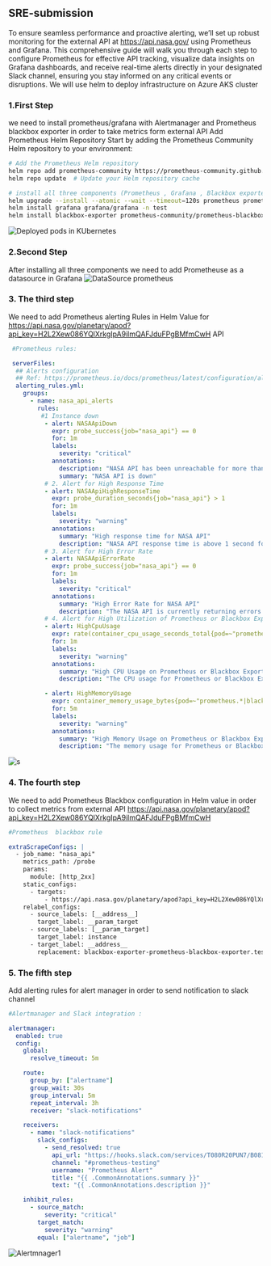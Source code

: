 ## SRE-submission
To ensure seamless performance and proactive alerting, we’ll set up robust monitoring for the external API at https://api.nasa.gov/ using Prometheus and Grafana. This comprehensive guide will walk you through each step to configure Prometheus for effective API tracking, visualize data insights on Grafana dashboards, and receive real-time alerts directly in your designated Slack channel, ensuring you stay informed on any critical events or disruptions. We will use helm to deploy infrastructure on Azure AKS cluster

### 1.First Step 
we need to install prometheus/grafana with Alertmanager and Prometheus blackbox exporter in order to take metrics form external API
Add Prometheus Helm Repository
Start by adding the Prometheus Community Helm repository to your environment:

```bash
# Add the Prometheus Helm repository
helm repo add prometheus-community https://prometheus-community.github.io/helm-charts
helm repo update  # Update your Helm repository cache

# install all three components (Prometheus , Grafana , Blackbox exporter)
helm upgrade --install --atomic --wait --timeout=120s prometheus prometheus-community/prometheus -n test -f values.yaml
helm install grafana grafana/grafana -n test
helm install blackbox-exporter prometheus-community/prometheus-blackbox-exporter --namespace test 
```

![Deployed pods in KUbernetes](https://github.com/user-attachments/assets/6f840941-d25b-4d80-9021-1b9265138cfe)


### 2.Second Step
After installing all three components we need to add Prometheuse as a datasource in Grafana
![DataSource prometheus](https://github.com/user-attachments/assets/68ca9056-9025-4857-9bf3-43d4925eb1e5)

### 3. The third step
We need to add Prometheus alerting Rules in Helm Value for https://api.nasa.gov/planetary/apod?api_key=H2L2Xew086YQlXrkgIpA9ilmQAFJduFPgBMfmCwH API
```yaml
 #Prometheus rules:

 serverFiles:
  ## Alerts configuration
  ## Ref: https://prometheus.io/docs/prometheus/latest/configuration/alerting_rules/
  alerting_rules.yml:
    groups:
      - name: nasa_api_alerts
        rules:
         #1 Instance down 
          - alert: NASAApiDown
            expr: probe_success{job="nasa_api"} == 0
            for: 1m
            labels:
              severity: "critical"
            annotations:
              description: "NASA API has been unreachable for more than 1 minutes."
              summary: "NASA API is down"
          # 2. Alert for High Response Time
          - alert: NASAApiHighResponseTime
            expr: probe_duration_seconds{job="nasa_api"} > 1
            for: 1m
            labels:
              severity: "warning"
            annotations:
              summary: "High response time for NASA API"
              description: "NASA API response time is above 1 second for more than 1 minutes."
          # 3. Alert for High Error Rate
          - alert: NASAApiErrorRate
            expr: probe_success{job="nasa_api"} == 0
            for: 1m
            labels:
              severity: "critical"
            annotations:
              summary: "High Error Rate for NASA API"
              description: "The NASA API is currently returning errors. It has been unreachable for more than 1 minute."
          # 4. Alert for High Utilization of Prometheus or Blackbox Exporter (as proxy)
          - alert: HighCpuUsage
            expr: rate(container_cpu_usage_seconds_total{pod=~"prometheus.*|blackbox-exporter.*"}[1m]) > 0.8
            for: 1m
            labels:
              severity: "warning"
            annotations:
              summary: "High CPU Usage on Prometheus or Blackbox Exporter"
              description: "The CPU usage for Prometheus or Blackbox Exporter is above 80% for more than 1 minutes."

          - alert: HighMemoryUsage
            expr: container_memory_usage_bytes{pod=~"prometheus.*|blackbox-exporter.*"} / container_spec_memory_limit_bytes{pod=~"prometheus.*|blackbox-exporter.*"} > 0.8
            for: 5m
            labels:
              severity: "warning"
            annotations:
              summary: "High Memory Usage on Prometheus or Blackbox Exporter"
              description: "The memory usage for Prometheus or Blackbox Exporter is above 80% for more than 5 minutes."
```

![s](https://github.com/user-attachments/assets/32b5ce14-0a0d-4cdd-95e2-809a0574f4ea)

### 4. The fourth step
We need to add Prometheus Blackbox configuration in Helm value  in order to collect metrics from external API https://api.nasa.gov/planetary/apod?api_key=H2L2Xew086YQlXrkgIpA9ilmQAFJduFPgBMfmCwH
```yaml
#Prometheus  blackbox rule

extraScrapeConfigs: |
  - job_name: "nasa_api"
    metrics_path: /probe
    params:
      module: [http_2xx]
    static_configs:
      - targets:
          - https://api.nasa.gov/planetary/apod?api_key=H2L2Xew086YQlXrkgIpA9ilmQAFJduFPgBMfmCwH
    relabel_configs:
      - source_labels: [__address__]
        target_label: __param_target
      - source_labels: [__param_target]
        target_label: instance
      - target_label: __address__
        replacement: blackbox-exporter-prometheus-blackbox-exporter.test.svc.cluster.local:9115
```
### 5. The fifth step
Add alerting rules for alert manager in order to send notification to slack channel 
```yaml
#Alertmanager and Slack integration :

alertmanager:
  enabled: true
  config:
    global:
      resolve_timeout: 5m

    route:
      group_by: ["alertname"]
      group_wait: 30s
      group_interval: 5m
      repeat_interval: 3h
      receiver: "slack-notifications"

    receivers:
      - name: "slack-notifications"
        slack_configs:
          - send_resolved: true
            api_url: "https://hooks.slack.com/services/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"
            channel: "#prometheus-testing"
            username: "Prometheus Alert"
            title: "{{ .CommonAnnotations.summary }}"
            text: "{{ .CommonAnnotations.description }}"

    inhibit_rules:
      - source_match:
          severity: "critical"
        target_match:
          severity: "warning"
        equal: ["alertname", "job"]
```
![Alertmnager1](https://github.com/user-attachments/assets/44d6a84a-4bad-4729-8ab0-5871bcf2ec19)




